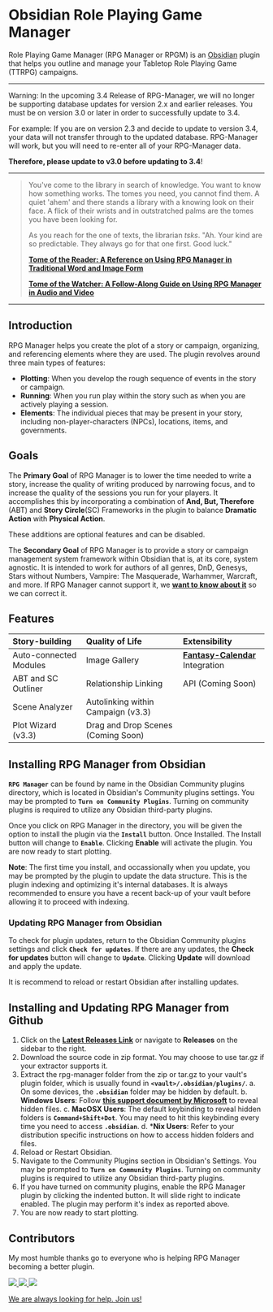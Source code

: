 # Obsidian Role Playing Game Manager

Role Playing Game Manager (RPG Manager or RPGM) is an [Obsidian](https://obsidian.md) plugin that helps you outline and manage your Tabletop Role Playing Game (TTRPG) campaigns.

---

Warning: In the upcoming 3.4 Release of RPG-Manager, we will no longer be supporting database updates for version 2.x and earlier releases. You must be on version 3.0 or later in order to successfully update to 3.4.

For example: If you are on version 2.3 and decide to update to version 3.4, your data will not transfer through to the updated database. RPG-Manager will work, but you will need to re-enter all of your RPG-Manager data.

**Therefore, please update to v3.0 before updating to 3.4**!

---

> You've come to the library in search of knowledge. You want to know how something works. The tomes you need, you cannot find them. A quiet 'ahem' and
> there stands a library with a knowing look on their face. A flick of their wrists and in outstratched palms are the tomes you have been looking for.
>
> As you reach for the one of texts, the librarian _tsks_. "Ah. Your kind are so predictable. They always go for that one first. Good luck."
>
> **[Tome of the Reader: A Reference on Using RPG Manager in Traditional Word and Image Form](https://github.com/carlonicora/obsidian-rpg-manager/wiki/Beginner's-Guide)**
>
> **[Tome of the Watcher: A Follow-Along Guide on Using RPG Manager in Audio and Video](https://www.youtube.com/playlist?list=PLAO6liEcd6-0iJXIKznSfkBenDxgmFR2h)**

---

## Introduction

RPG Manager helps you create the plot of a story or campaign, organizing, and referencing elements where they are used. The plugin revolves around three main types of features:

- **Plotting**: When you develop the rough sequence of events in the story or campaign.
- **Running**: When you run play within the story such as when you are actively playing a session.
- **Elements**: The individual pieces that may be present in your story, including non-player-characters (NPCs), locations, items, and governments.

## Goals

The **Primary Goal** of RPG Manager is to lower the time needed to write a story, increase the quality of writing produced by narrowing focus, and to increase the quality of the sessions you run for your players. It accomplishes this by incorporating a combination of **And, But, Therefore** (ABT) and **Story Circle**(SC) Frameworks in the plugin to balance **Dramatic Action** with **Physical Action**.

These additions are optional features and can be disabled.

The **Secondary Goal** of RPG Manager is to provide a story or campaign management system framework within Obsidian that is, at its core, system agnostic. It is intended to work for authors of all genres, DnD, Genesys, Stars without Numbers, Vampire: The Masquerade, Warhammer, Warcraft, and more. If RPG Manager cannot support it, we **[want to know about it](https://github.com/carlonicora/obsidian-rpg-manager/issues)** so we can correct it.

## Features

| Story-building         | Quality of Life                    | Extensibility                                                                                    |
| :---------------------- | :---------------------------------- | :------------------------------------------------------------------------------------------------ |
| Auto-connected Modules | Image Gallery                      | **[Fantasy-Calendar](https://github.com/fantasycalendar/obsidian-fantasy-calendar)** Integration |
| ABT and SC Outliner    | Relationship Linking               | API (Coming Soon)                                                                                                 |
| Scene Analyzer         | Autolinking within Campaign (v3.3) |                                                                               |
| Plot Wizard (v3.3)     | Drag and Drop Scenes (Coming Soon) |                                                                                                  |


## Installing RPG Manager from Obsidian

**`RPG Manager`** can be found by name in the Obsidian Community plugins directory, which is located in Obsidian's Community plugins settings. You may be prompted to **`Turn on Community Plugins`**. Turning on community plugins is required to utilize any Obsidian third-party plugins.

Once you click on RPG Manager in the directory, you will be given the option to install the plugin via the **`Install`** button. Once Installed. The Install button will change to **`Enable`**. Clicking **Enable** will activate the plugin. You are now ready to start plotting.

**Note**: The first time you install, and occassionally when you update, you may be prompted by the plugin to update the data structure. This is the plugin indexing and optimizing it's internal databases. It is always recommended to ensure you have a recent back-up of your vault before allowing it to proceed with indexing.

### Updating RPG Manager from Obsidian

To check for plugin updates, return to the Obsidian Community plugins settings and click **`Check for updates`**. If there are any updates, the **Check for updates** button will change to **`Update`**. Clicking **Update** will download and apply the update.

It is recommend to reload or restart Obsidian after installing updates.

## Installing and Updating RPG Manager from Github

1. Click on the [**Latest Releases Link**](https://github.com/carlonicora/obsidian-rpg-manager/releases/latest) or navigate to **Releases** on the sidebar to the right.
2. Download the source code in zip format. You may choose to use tar.gz if your extractor supports it.
3. Extract the rpg-manager folder from the zip or tar.gz to your vault's plugin folder, which is usually found in **`<vault>/.obsidian/plugins/`**.
 a. On some devices, the **`.obsidian`** folder may be hidden by default.
    b. **Windows Users**: Follow [**this support document by Microsoft**](https://support.microsoft.com/en-us/windows/view-hidden-files-and-folders-in-windows-97fbc472-c603-9d90-91d0-1166d1d9f4b5) to reveal hidden files.
 c. **MacOSX Users**: The default keybinding to reveal hidden folders is **`Command+Shift+Dot`**. You may need to hit this keybinding every time you need to access **`.obsidian`**.
 d. \***Nix Users**: Refer to your distribution specific instructions on how to access hidden folders and files.
4. Reload or Restart Obsidian.
5. Navigate to the Community Plugins section in Obsidian's Settings. You may be prompted to **`Turn on Community Plugins`**. Turning on community plugins is required to utilize any Obsidian third-party plugins.
6. If you have turned on community plugins, enable the RPG Manager plugin by clicking the indented button. It will slide right to indicate enabled. The plugin may perform it's index as reported above.
7. You are now ready to start plotting.

## Contributors

My most humble thanks go to everyone who is helping RPG Manager becoming a better plugin.

<a href="https://github.com/sigrunixia">
  <img src="https://github.com/sigrunixia.png?size=50">
</a>
<a href="https://github.com/SlRvb">
  <img src="https://github.com/SlRvb.png?size=50">
</a>
<a href="https://github.com/x1101">
  <img src="https://github.com/x1101.png?size=50">
</a>

[We are always looking for help. Join us!](https://github.com/carlonicora/obsidian-rpg-manager/issues/151)
